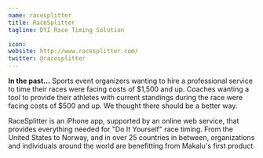 ```yaml
---
name: racesplitter
title: RaceSplitter
tagline: DYI Race Timing Solution

icon: 
website: http://www.racesplitter.com/
twitter: @racesplitter
---
```


**In the past…** Sports event organizers wanting to hire a professional service to time their races were facing costs of $1,500 and up. Coaches wanting a tool to provide their athletes with current standings during the race were facing costs of $500 and up. We thought there should be a better way.

RaceSplitter is an iPhone app, supported by an online web service, that provides everything needed for "Do It Yourself" race timing. From the United States to Norway, and in over 25 countries in between, organizations and individuals around the world are benefitting from Makalu's first product.
